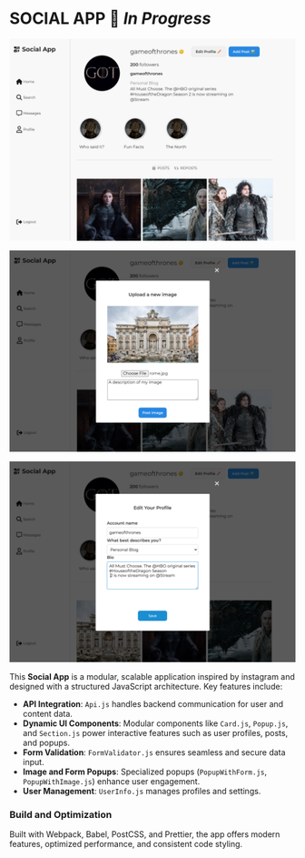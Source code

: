 
# **SOCIAL APP** 🚧 *In Progress*


![Project screenshot](src/images/Socialappimg.png)

![Project screenshot](src/images/Socialappimg2.png)

![Project screenshot](src/images/socialapp3.png)

This **Social App** is a modular, scalable application inspired by instagram and designed with a structured JavaScript architecture. Key features include:

- **API Integration**: `Api.js` handles backend communication for user and content data.
- **Dynamic UI Components**: Modular components like `Card.js`, `Popup.js`, and `Section.js` power interactive features such as user profiles, posts, and popups.
- **Form Validation**: `FormValidator.js` ensures seamless and secure data input.
- **Image and Form Popups**: Specialized popups (`PopupWithForm.js`, `PopupWithImage.js`) enhance user engagement.
- **User Management**: `UserInfo.js` manages profiles and settings.

### Build and Optimization
Built with Webpack, Babel, PostCSS, and Prettier, the app offers modern features, optimized performance, and consistent code styling.
